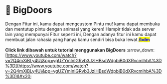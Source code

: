 # 🚪 BigDoors

Dengan Fitur ini, kamu dapat mengcustom Pintu mu! kamu dapat membuka dan mentutup pintu dengan animasi yang keren! Hampir tidak ada server lain yang mempunyai Fitur seperti ini, Dengan adanya fitur ini kamu dapat membuat jalan rahasia yang hanya kamu sendiri bisa buka lewat <mark style="color:blue;">**/bdm**</mark>\
\
**Click link dibawah untuk tutorial menggunakan BigDoors** :arrow\_down:\
[https://www.youtube.com/watch?v=2Q4mXiBLy4U\&pp=ygUZYmlnIGRvb3JzIHBsdWdpbiB0dXRvcmlhbA%3D%3D](https://www.youtube.com/watch?v=2Q4mXiBLy4U\&pp=ygUZYmlnIGRvb3JzIHBsdWdpbiB0dXRvcmlhbA%3D%3D)&#x20;
